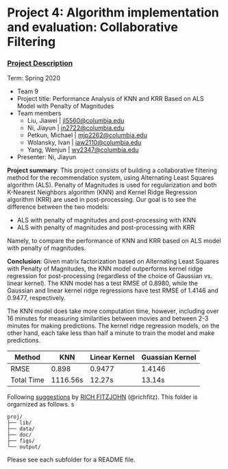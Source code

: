 # Project 4: Algorithm implementation and evaluation: Collaborative Filtering

### [Project Description](doc/project4_desc.md)

Term: Spring 2020

+ Team 9
+ Project title: Performance Analysis of KNN and KRR Based on ALS Model with Penalty of Magnitudes
+ Team members
	+ Liu, Jiawei | jl5560@columbia.edu
	+ Ni, Jiayun | jn2722@columbia.edu
	+ Petkun, Michael | mjp2262@columbia.edu
	+ Wolansky, Ivan | iaw2110@columbia.edu
	+ Yang, Wenjun | wy2347@columbia.edu
+ Presenter: Ni, Jiayun

**Project summary**:  This project consists of building a collaborative filtering method for the recommendation system, using Alternating Least Squares algorithm (ALS). Penalty of Magnitudes is used for regularization and both K-Nearest Neighbors algorithm (KNN) and Kernel Ridge Regression algorithm (KRR) are used in post-processing.
Our goal is to see the difference between the two models:
+ ALS with penalty of magnitudes and post-processing with KNN
+ ALS with penalty of magnitudes and post-processing with KRR

Namely, to compare the performance of KNN and KRR based on ALS model with penalty of magnitudes.

**Conclusion**: Given matrix factorization based on Alternating Least Squares with Penalty of Magnitudes, the KNN model outperforms kernel ridge regression for post-processing (regardless of the choice of Gaussian vs. linear kernel). The KNN model has a test RMSE of 0.8980, while the Gaussian and linear kernel ridge regressions have test RMSE of 1.4146 and 0.9477, respectively.

The KNN model does take more computation time, however, including over 16 minutes for measuring similarities between movies and between 2-3 minutes for making predictions. The kernel ridge regression models, on the other hand, each take less than half a minute to train the model and make predictions.

Method | KNN | Linear Kernel | Guassian Kernel 
--- | --- | --- | --- 
RMSE | 0.898 | 0.9477 | 1.4146 
Total Time | 1116.56s | 12.27s | 13.14s


Following [suggestions](http://nicercode.github.io/blog/2013-04-05-projects/) by [RICH FITZJOHN](http://nicercode.github.io/about/#Team) (@richfitz). This folder is orgarnized as follows.
s
```
proj/
├── lib/
├── data/
├── doc/
├── figs/
└── output/
```

Please see each subfolder for a README file.

